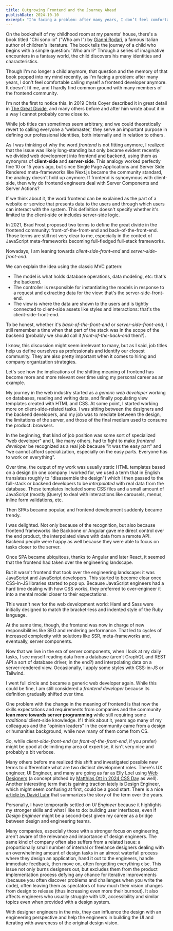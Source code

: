 ```yaml
---
title: Outgrowing Frontend and the Journey Ahead
publishDate: 2024-10-10
excerpt: "I'm facing a problem: after many years, I don’t feel comfortable calling myself a frontend developer anymore..."
---
```


On the bookshelf of my childhood room at my parents' house, there's a book titled "Chi sono io" ("Who am I") by [Gianni Rodari](https://en.wikipedia.org/wiki/Gianni_Rodari), a famous Italian author of children's literature. The book tells the journey of a child who begins with a simple question: 'Who am I?' Through a series of imaginative encounters in a fantasy world, the child discovers his many identities and characteristics.

Though I'm no longer a child anymore, that question and the memory of that book popped into my mind recently, as I'm facing a problem: after many years, I don't feel comfortable calling myself a frontend developer anymore. It doesn't fit me, and I hardly find common ground with many members of the frontend community.

I’m not the first to notice this. In 2019 Chris Coyer described it in great detail in [The Great Divide](https://css-tricks.com/the-great-divide/), and many others before and after him wrote about it in a way I cannot probably come close to.

While job titles can sometimes seem arbitrary, and we could theoretically revert to calling everyone a 'webmaster,' they serve an important purpose in defining our professional identities, both internally and in relation to others.

As I was thinking of why the word *frontend* is not fitting anymore, I realized that the issue was likely long-standing but only became evident recently: we divided web development into frontend and backend, using them as synonyms of **client-side** and **server-side**. This analogy worked perfectly fine 10 or 15 years ago, but since Single Page Applications and Server Side Rendered meta-frameworks like Next.js became the community standard, the analogy doesn't hold up anymore. If frontend is synonymous with client-side, then why do frontend engineers deal with Server Components and Server Actions?

If we think about it, the word frontend can be explained as the part of a website or service that presents data to the users and through which users can interact with the system. This definition doesn't specify whether it's limited to the client-side or includes server-side logic.

In 2021, Brad Frost proposed two terms to define the great divide in the frontend community: front-of-the-front-end and back-of-the-front-end. Those terms are still not very clear to me, especially in the context of JavaScript meta-frameworks becoming full-fledged full-stack frameworks. 

Nowadays, I am leaning towards *client-side-front-end* and *server-side-front-end*. 

We can explain the idea using the classic MVC pattern:

- The model is what holds database operations, data modeling, etc: that's the backend.
- The controller is responsible for instantiating the models in response to a request and extracting data for the view: that's the server-side-front-end.
- The view is where the data are shown to the users and is tightly connected to client-side assets like styles and interactions: that's the client-side-front-end.

To be honest, whether it's *back-of-the-front-end* or *server-side-front-end*, I still remember a time when that part of the stack was in the scope of the backend (probably we should call it *front-of-the-back-end* then?).

I know, this discussion might seem irrelevant to many, but as I said, job titles help us define ourselves as professionals and identify our closest community. They are also pretty important when it comes to hiring and company organization strategies.

Let's see how the implications of the shifting meaning of frontend has become more and more relevant over time using my personal career as an example.

My journey in the web industry started as a *generic web developer* working on databases, reading and writing data, and finally populating view templates created with HTML and CSS. At some point, I started working more on client-side-related tasks. I was sitting between the designers and the backend developers, and my job was to mediate between the design, the limitations of the server, and those of the final medium used to consume the product: browsers.

In the beginning, that kind of job position was some sort of specialized "web developer" and I, like many others, had to fight to make *frontend developer* be recognized as a real job because "it was the easy part" and "we cannot afford specialization, especially on the easy parts. Everyone has to work on everything".

Over time, the output of my work was usually static HTML templates based on a design (in one company I worked for, we used a term that in English translates roughly to "disassemble the design") which I then passed to the full-stack or backend developers to be *interpolated* with real data from the database. These templates included some CSS files and a small amount of JavaScript (mostly jQuery) to deal with interactions like carousels, menus, inline form validations, etc.

Then SPAs became popular, and frontend development suddenly became trendy. 

I was delighted. Not only because of the recognition, but also because frontend frameworks like Backbone or Angular gave me direct control over the end product, the interpolated views with data from a remote API. Backend people were happy as well because they were able to focus on tasks closer to the server.

Once SPA became ubiquitous, thanks to Angular and later React, it seemed that the frontend had taken over the engineering landscape. 

But it wasn't frontend that took over the engineering landscape: it was JavaScript and JavaScript developers. This started to become clear once CSS-in-JS libraries started to pop up. Because JavaScript engineers had a hard time dealing with how CSS works, they preferred to over-engineer it into a mental model closer to their expectations. 

This wasn't new for the web development world: Haml and Sass were initially designed to match the bracket-less and indented style of the Ruby language.

At the same time, though, the frontend was now in charge of new responsibilities like SEO and rendering performance. That led to cycles of increased complexity with solutions like SSR, meta-frameworks and, eventually, server components.

Now that we live in the era of server components, when I look at my daily tasks, I see myself reading data from a database (aren't GraphQL and REST API a sort of database driver, in the end?) and interpolating data on a server-rendered view. Occasionally, I apply some styles with CSS-in-JS or Tailwind.

I went full circle and became a generic web developer again. While this could be fine, I am still considered a *frontend developer* because its definition gradually shifted over time. 

One problem with the change in the meaning of frontend is that now the skills expectations and requirements from companies and the community **lean more towards server programming** while still requiring some *traditional* client-side knowledge. If I think about it, years ago many of my colleagues and the "opinion leaders" in the community came from a design or humanities background, while now many of them come from CS.

So, while *client-side-front-end* (or *front-of-the-front-end*, if you prefer) might be good at delimiting my area of expertise, it isn't very nice and probably a bit verbose.  

Many others before me realized this shift and investigated possible new terms to differentiate what are two distinct development roles. There's UX engineer, UI Engineer, and many are going as far as Elly Loel using [Web Designers](https://www.ellyloel.com/blog/front-end-development-s-identity-crisis/) (a concept pitched by [Matthias Ott in 2024 CSS Day](https://www.youtube.com/watch?v=su6WA0kUUJE) as well). Another interesting term that is gaining traction lately is Design Engineer, which might seem confusing at first, could be a good start. There is a nice [article by David Luhr](https://luhr.co/blog/2024/02/26/the-origins-of-design-engineering/) that summarizes the story of the term over the years.

Personally, I have temporarily settled on *UI Engineer* because it highlights my stronger skills and what I like to do: building user interfaces, even if *Design Engineer* might be a second-best given my career as a bridge between design and engineering teams. 

Many companies, especially those with a stronger focus on engineering, aren't aware of the relevance and importance of design engineers. The same kind of company often also suffers from a related issue: a proportionally small number of internal or freelance designers dealing with an overwhelming amount of design tasks in an almost waterfall process where they design an application, hand it out to the engineers, handle immediate feedback, then move on, often forgetting everything else. This issue not only burns designers out, but excludes them from the product implementation process defying any chance for iterative improvements (because you often discover problems and challenges when you write the code), often leaving them as spectators of how much their vision changes from design to release (thus increasing even more their burnout). It also affects engineers who usually struggle with UX, accessibility and similar topics even when provided with a design system.

With designer engineers in the mix, they can influence the design with an engineering perspective and help the engineers in building the UI and iterating with awareness of the original design vision.
